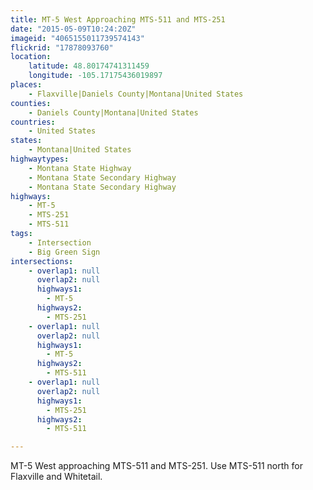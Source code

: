 ```yaml
---
title: MT-5 West Approaching MTS-511 and MTS-251
date: "2015-05-09T10:24:20Z"
imageid: "4065155011739574143"
flickrid: "17878093760"
location:
    latitude: 48.80174741311459
    longitude: -105.17175436019897
places:
    - Flaxville|Daniels County|Montana|United States
counties:
    - Daniels County|Montana|United States
countries:
    - United States
states:
    - Montana|United States
highwaytypes:
    - Montana State Highway
    - Montana State Secondary Highway
    - Montana State Secondary Highway
highways:
    - MT-5
    - MTS-251
    - MTS-511
tags:
    - Intersection
    - Big Green Sign
intersections:
    - overlap1: null
      overlap2: null
      highways1:
        - MT-5
      highways2:
        - MTS-251
    - overlap1: null
      overlap2: null
      highways1:
        - MT-5
      highways2:
        - MTS-511
    - overlap1: null
      overlap2: null
      highways1:
        - MTS-251
      highways2:
        - MTS-511

---
```

MT-5 West approaching MTS-511 and MTS-251.  Use MTS-511 north for Flaxville and Whitetail.